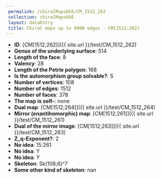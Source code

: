 ```yaml
--- 
 permalink: /chiralMaps6kE/CM_1512_262 
 collection: chiralMaps6kE
 layout: dataEntry
 title: Chiral maps up to 6000 edges - CM[1512;262]
---
```


- **ID**: [CM[1512;262]]({{ site.url }}/test/CM_1512_262)
- **Genus of the underlying surface**: 514
- **Length of the face**: 8
- **Valency**: 28
- **Length of the Petrie polygon**: 168
- **Is the automorphism group solvable?**: S
- **Number of vertices**: 108
- **Number of edges**: 1512
- **Number of faces**: 378
- **The map is self-**: none
- **Dual map**: [CM[1512;264]]({{ site.url }}/test/CM_1512_264)
- **Mirror (enantihomorphic) map**: [CM[1512;261]]({{ site.url }}/test/CM_1512_261)
- **Dual of the mirror image**: [CM[1512;263]]({{ site.url }}/test/CM_1512_263)
- **Z_q-Exponent?**: 2
- **No idea**:  15:261
- **No idea**: Y
- **No idea**: Y
- **Skeleton**: Sk(108;6)^7
- **Some other kind of skeleton**: nan
